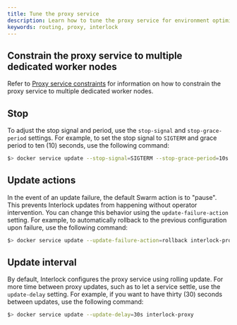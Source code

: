 ```yaml
---
title: Tune the proxy service
description: Learn how to tune the proxy service for environment optimization
keywords: routing, proxy, interlock
---
```


## Constrain the proxy service to multiple dedicated worker nodes
Refer to [Proxy service constraints](../deploy/production.md) for information on how to constrain the proxy service to multiple dedicated worker nodes.

## Stop
To adjust the stop signal and period, use the `stop-signal` and `stop-grace-period` settings.  For example,
to set the stop signal to `SIGTERM` and grace period to ten (10) seconds, use the following command:

```bash
$> docker service update --stop-signal=SIGTERM --stop-grace-period=10s interlock-proxy
```

## Update actions
In the event of an update failure, the default Swarm action is to "pause".  This prevents Interlock updates from happening
without operator intervention.  You can change this behavior using the `update-failure-action` setting.  For example,
to automatically rollback to the previous configuration upon failure, use the following command:

```bash
$> docker service update --update-failure-action=rollback interlock-proxy
```

## Update interval
By default, Interlock configures the proxy service using rolling update. For more time between proxy
updates, such as to let a service settle, use the `update-delay` setting.  For example, if you want to have
thirty (30) seconds between updates, use the following command:

```bash
$> docker service update --update-delay=30s interlock-proxy
```
